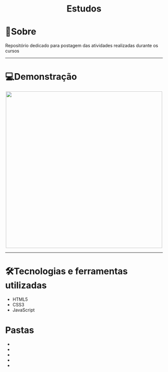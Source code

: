 
# <div align="center"> Estudos </div>

<h1> 📖Sobre </h1>

<p> Repositório dedicado para postagem das atividades realizadas durante os cursos </p> 

<hr>

<h1> 💻Demonstração </h1>

<div align="center"><img src="https://user-images.githubusercontent.com/103068974/233817764-1db3b1b9-48e4-468a-9676-4d6675d23f75.png" width="500px"> </div>


<hr>

<h1> 🛠Tecnologias e ferramentas utilizadas </h1>

<ul>
  <li> HTML5 </li>
  <li> CSS3 </li>
  <li> JavaScript </li>
</ul>

<h1> Pastas </h1>
<ul>
  <li> <a url="HTML-CSS.md"> </a> </li>
  <li> <a url=""> </a> </li>
  <li> <a url=""> </a> </li>
  <li> <a url=""> </a> </li>
  <li> <a url=""> </a> </li>
</ul>

 
